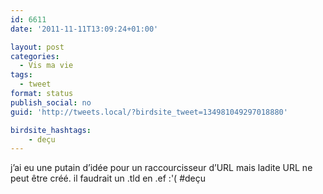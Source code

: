 ```yaml
---
id: 6611
date: '2011-11-11T13:09:24+01:00'

layout: post
categories:
  - Vis ma vie
tags:
  - tweet
format: status
publish_social: no
guid: 'http://tweets.local/?birdsite_tweet=134981049297018880'

birdsite_hashtags:
    - deçu
---
```


j’ai eu une putain d’idée pour un raccourcisseur d’URL mais ladite URL ne peut être créé. il faudrait un .tld en .ef :'( #deçu
